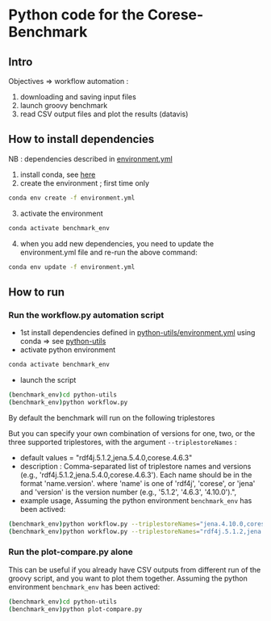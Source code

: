 # Python code for the Corese-Benchmark


## Intro

Objectives => workflow automation : 

1. downloading and saving input files 
2. launch groovy benchmark
3. read CSV output files and plot the results (datavis)

## How to install dependencies

NB :  dependencies described in [environment.yml](./environment.yml)

1. install conda, see [here](https://docs.conda.io/en/latest/miniconda.html)
2. create the environment ; first time only

```bash
conda env create -f environment.yml
```

3. activate the environment

```bash
conda activate benchmark_env
```

4. when you add new dependencies, you need to update the environment.yml file and re-run the above command: 

```bash
conda env update -f environment.yml
```

## How to run
### Run the workflow.py automation script 

* 1st install dependencies defined in [python-utils/environment.yml](./python-utils/environment.yml) using conda => see [python-utils](./python-utils/README.md)
* activate python environment 
```bash
conda activate benchmark_env
```
* launch the script
```bash
(benchmark_env)cd python-utils
(benchmark_env)python workflow.py
```

By default the benchmark will run on the following triplestores


But you can specify your own combination of versions for one, two, or the three supported triplestores, with the argument `--triplestoreNames` :
* default values = "rdf4j.5.1.2,jena.5.4.0,corese.4.6.3"
* description : Comma-separated list of triplestore names and versions (e.g., 'rdf4j.5.1.2,jena.5.4.0,corese.4.6.3'). Each name should be in the format 'name.version'. where 'name' is one of 'rdf4j', 'corese', or 'jena' and 'version' is the version number (e.g., '5.1.2', '4.6.3', '4.10.0').",
* example usage, Assuming the python environment `benchmark_env` has been actived:

```bash
(benchmark_env)python workflow.py --triplestoreNames="jena.4.10.0,corese.4.6.3"
(benchmark_env)python workflow.py --triplestoreNames="rdf4j.5.1.2,jena.5.4.0,corese.4.6.2"

```

### Run the plot-compare.py alone

This can be useful if you already have CSV outputs from different run of the groovy script, and you want to plot them together. Assuming the python environment `benchmark_env` has been actived:

```bash
(benchmark_env)cd python-utils
(benchmark_env)python plot-compare.py
```
